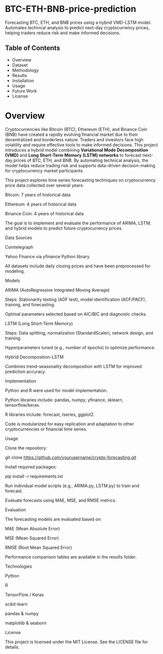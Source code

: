 # BTC-ETH-BNB-price-prediction
Forecasting BTC, ETH, and BNB prices using a hybrid VMD-LSTM model. Automates technical analysis to predict next-day cryptocurrency prices, helping traders reduce risk and make informed decisions.
## Table of Contents
- Overview
- Dataset
- Methodology
- Results
- Installation
- Usage
- Future Work
- License
# Overview

Cryptocurrencies like Bitcoin (BTC), Ethereum (ETH), and Binance Coin (BNB) have created a rapidly evolving financial market due to their decentralized and borderless nature. Traders and investors face high volatility and require effective tools to make informed decisions. This project introduces a hybrid model combining **Variational Mode Decomposition (VMD)** and **Long Short-Term Memory (LSTM) networks** to forecast next-day prices of BTC, ETH, and BNB. By automating technical analysis, the model helps reduce trading risk and supports data-driven decision-making for cryptocurrency market participants.

This project explores time series forecasting techniques on cryptocurrency price data collected over several years:

Bitcoin: 7 years of historical data

Ethereum: 4 years of historical data

Binance Coin: 4 years of historical data

The goal is to implement and evaluate the performance of ARIMA, LSTM, and hybrid models to predict future cryptocurrency prices.

Data Sources

Cointelegraph

Yahoo Finance via yfinance Python library

All datasets include daily closing prices and have been preprocessed for modeling.

Models

ARIMA (AutoRegressive Integrated Moving Average)

Steps: Stationarity testing (ADF test), model identification (ACF/PACF), training, and forecasting.

Optimal parameters selected based on AIC/BIC and diagnostic checks.

LSTM (Long Short-Term Memory)

Steps: Data splitting, normalization (StandardScaler), network design, and training.

Hyperparameters tuned (e.g., number of epochs) to optimize performance.

Hybrid Decomposition-LSTM

Combines trend-seasonality decomposition with LSTM for improved prediction accuracy.

Implementation

Python and R were used for model implementation.

Python libraries include: pandas, numpy, yfinance, sklearn, tensorflow/keras.

R libraries include: forecast, tseries, ggplot2.

Code is modularized for easy replication and adaptation to other cryptocurrencies or financial time series.

Usage

Clone the repository:

git clone https://github.com/yourusername/crypto-forecasting.git


Install required packages:

pip install -r requirements.txt


Run individual model scripts (e.g., ARIMA.py, LSTM.py) to train and forecast.

Evaluate forecasts using MAE, MSE, and RMSE metrics.

Evaluation

The forecasting models are evaluated based on:

MAE (Mean Absolute Error)

MSE (Mean Squared Error)

RMSE (Root Mean Squared Error)

Performance comparison tables are available in the results folder.

Technologies

Python

R

TensorFlow / Keras

scikit-learn

pandas & numpy

matplotlib & seaborn

License

This project is licensed under the MIT License. See the LICENSE file for details.
